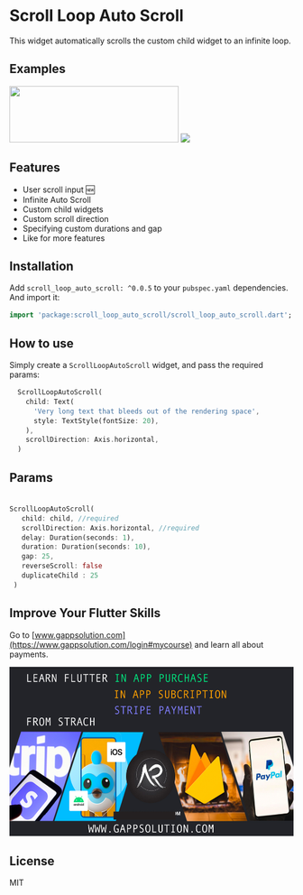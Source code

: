 # Scroll Loop Auto Scroll

This widget automatically scrolls the custom child widget to an infinite loop.

## Examples

<img src="https://github.com/Ashish-Raturi/scroll_loop_auto_scroll/raw/master/doc/stockIndexLoop.gif" height="100" width="300" />


<img src="https://github.com/Ashish-Raturi/scroll_loop_auto_scroll/raw/master/doc/example.gif" height="600" />

## Features
* User scroll input 🆕
* Infinite Auto Scroll
* Custom child widgets
* Custom scroll direction
* Specifying custom durations and gap
* Like for more features

## Installation

Add `scroll_loop_auto_scroll: ^0.0.5` to your `pubspec.yaml` dependencies. And import it:

```dart
import 'package:scroll_loop_auto_scroll/scroll_loop_auto_scroll.dart';
```

## How to use
Simply create a `ScrollLoopAutoScroll` widget, and pass the required params:

```dart
  ScrollLoopAutoScroll(
    child: Text(
      'Very long text that bleeds out of the rendering space',
      style: TextStyle(fontSize: 20),
    ),
    scrollDirection: Axis.horizontal,
  )
```


## Params

```dart

ScrollLoopAutoScroll(
   child: child, //required
   scrollDirection: Axis.horizontal, //required
   delay: Duration(seconds: 1),
   duration: Duration(seconds: 10),
   gap: 25,
   reverseScroll: false
   duplicateChild : 25
 )
```

## Improve Your Flutter Skills

Go to [www.gappsolution.com](https://www.gappsolution.com/login#mycourse) and learn all about payments.

[<img alt="alt_text" src="https://github.com/Ashish-Raturi/scroll_loop_auto_scroll/raw/master/doc/plugin copy.jpg" height="300" />](https://www.gappsolution.com/login#mycourse)
<!-- <img src="https://github.com/Ashish-Raturi/scroll_loop_auto_scroll/raw/master/doc/plugin copy.jpg" height="300" /> -->

## License

MIT
